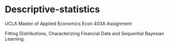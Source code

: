 # Descriptive-statistics
UCLA Master of Applied Economics Econ 403A Assignment

Fitting Distributions, Characterizing Financial Data and Sequential Bayesian Learning.
